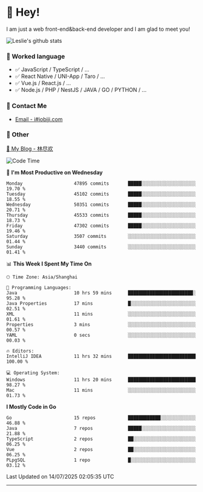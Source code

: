 # 👋 Hey!

I am just a web front-end&back-end developer and I am glad to meet you!

![Leslie's github stats](https://github-readme-stats.vercel.app/api?username=unsafe-ptr&&show_icons=true&&title_color=1abc9c&&icon_color=1abc9c)


### 📝 Worked language

- ✅ JavaScript / TypeScript / ...
- ✅ React Native / UNI-App / Taro / ...
- ✅ Vue.js / React.js / ...
- ✅ Node.js / PHP / NestJS / JAVA / GO / PYTHON / ...

### 📮 Contact Me

- [Email - i#iobiji.com](mailto:i@iobiji.com)


### 🤪 Other

[📌 My Blog - 林尽欢](https://iobiji.com)

<!--START_SECTION:waka-->
![Code Time](http://img.shields.io/badge/Code%20Time-1%2C803%20hrs%2057%20mins-blue)

📅 **I'm Most Productive on Wednesday** 

```text
Monday                   47895 commits       █████░░░░░░░░░░░░░░░░░░░░   19.70 % 
Tuesday                  45102 commits       █████░░░░░░░░░░░░░░░░░░░░   18.55 % 
Wednesday                50351 commits       █████░░░░░░░░░░░░░░░░░░░░   20.71 % 
Thursday                 45533 commits       █████░░░░░░░░░░░░░░░░░░░░   18.73 % 
Friday                   47302 commits       █████░░░░░░░░░░░░░░░░░░░░   19.46 % 
Saturday                 3507 commits        ░░░░░░░░░░░░░░░░░░░░░░░░░   01.44 % 
Sunday                   3440 commits        ░░░░░░░░░░░░░░░░░░░░░░░░░   01.41 % 
```


📊 **This Week I Spent My Time On** 

```text
🕑︎ Time Zone: Asia/Shanghai

💬 Programming Languages: 
Java                     10 hrs 59 mins      ████████████████████████░   95.28 % 
Java Properties          17 mins             █░░░░░░░░░░░░░░░░░░░░░░░░   02.51 % 
XML                      11 mins             ░░░░░░░░░░░░░░░░░░░░░░░░░   01.61 % 
Properties               3 mins              ░░░░░░░░░░░░░░░░░░░░░░░░░   00.57 % 
YAML                     0 secs              ░░░░░░░░░░░░░░░░░░░░░░░░░   00.03 % 

🔥 Editors: 
IntelliJ IDEA            11 hrs 32 mins      █████████████████████████   100.00 % 

💻 Operating System: 
Windows                  11 hrs 20 mins      █████████████████████████   98.27 % 
Mac                      11 mins             ░░░░░░░░░░░░░░░░░░░░░░░░░   01.73 % 
```

**I Mostly Code in Go** 

```text
Go                       15 repos            ████████████░░░░░░░░░░░░░   46.88 % 
Java                     7 repos             █████░░░░░░░░░░░░░░░░░░░░   21.88 % 
TypeScript               2 repos             ██░░░░░░░░░░░░░░░░░░░░░░░   06.25 % 
Vue                      2 repos             ██░░░░░░░░░░░░░░░░░░░░░░░   06.25 % 
PLpgSQL                  1 repo              █░░░░░░░░░░░░░░░░░░░░░░░░   03.12 % 
```




 Last Updated on 14/07/2025 02:05:35 UTC
<!--END_SECTION:waka-->
---
